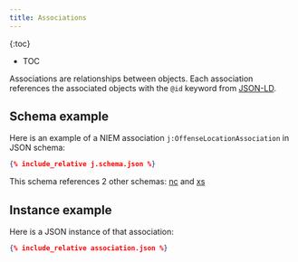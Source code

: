 ```yaml
---
title: Associations
---
```


{:toc}
- TOC

Associations are relationships between objects.
Each association references the associated objects with the `@id` keyword from [JSON-LD](../../json-ld).

## Schema example

Here is an example of a NIEM association `j:OffenseLocationAssociation` in JSON schema:

```json
{% include_relative j.schema.json %}
```

This schema references 2 other schemas: [nc](nc.schema.json) and [xs](xs.schema.json)

## Instance example

Here is a JSON instance of that association:

```json
{% include_relative association.json %}
```
